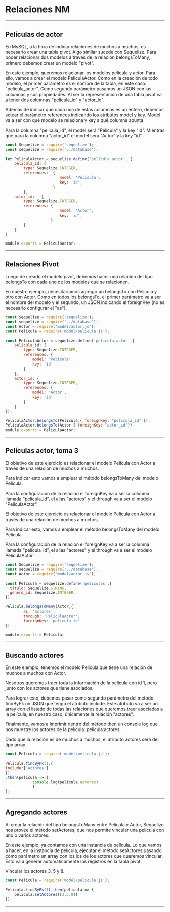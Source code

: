 # Relaciones NM

---
## Películas de actor

En MySQL, a la hora de indicar relaciones de muchos a muchos, es necesario crear una tabla pivot. Algo similar sucede con Sequelize. Para poder relacionar dos modelos a través de la relación belongsToMany, primero debemos crear un modelo "pivot".

En este ejemplo, queremos relacionar los modelos pelicula y actor. Para ello, vamos a crear el modelo PeliculaActor. Como en la creación de todo modelo, el primer parámetro es el nombre de la tabla, en este caso: "pelicula_actor". Como segundo parámetro pasamos un JSON con las columnas y sus propiedades. Al ser la representación de una tabla pivot va a tener dos columnas "pelicula_id" y "actor_id".

Además de indicar que cada una de estas columnas es un entero, debemos setear el parámetro references indicando los atributos model y key. Model va a ser con qué modelo se relaciona y key a qué columna apunta.

Para la columna "pelicula_id", el model será "Pelicula" y la key "id". Mientras que para la columna "actor_id" el model será "Actor" y la key "id".

```javascript
const Sequelize = require('sequelize');
const sequelize = require('../database'); 

let PeliculaActor = sequelize.define('pelicula_actor', {
    pelicula_id: {
        type: Sequelize.INTEGER,
        references:  {
                        model: 'Pelicula',
                        key: 'id',
                     }       
        },
    actor_id:   {
        type: Sequelize.INTEGER,
        references: {
                        model: 'Actor',
                        key: 'id',
                    }
        }
    }
)

module.exports = PeliculaActor;
```
---
## Relaciones Pivot

Luego de creado el modelo pivot, debemos hacer una relación del tipo belongsTo con cada uno de los modelos que se relacionen.

En nuestro ejemplo, necesitaríamos agregar un belongsTo con Pelicula y otro con Actor. Como en todos los belongsTo, el primer parámetro va a ser el nombre del modelo y el segundo, un JSON indicando el foreignKey (no es necesario configurar el "as").

```javascript
const Sequelize = require('sequelize');
const sequelize = require('../database'); 
const Actor = require('model/actor.js');
const Pelicula = require('model/pelicula.js');

const PeliculaActor = sequelize.define('pelicula_actor',{
    pelicula_id: {
    	type: Sequelize.INTEGER,
    	references: {
    		model: 'Pelicula',
    		key: 'id'
    	}
    },
    actor_id: {
    	type: Sequelize.INTEGER,
    	references: {
    		model: 'Actor',
    		key: 'id'
    	}
    }
});

PeliculaActor.belongsTo(Pelicula,{ foreignKey: "pelicula_id" }),
PeliculaActor.belongsTo(Actor,{ foreignKey: "actor_id"})
module.exports = PeliculaActor;
```
---
## Películas actor, toma 3

El objetivo de este ejercicio es relacionar el modelo Pelicula con Actor a través de una relación de muchos a muchos.

Para indicar esto vamos a emplear el método belongsToMany del modelo Pelicula.

Para la configuración de la relación el foreignKey va a ser la columna llamada "pelicula_id", el alias "actores" y el through va a ser el modelo "PeliculaActor".


El objetivo de este ejercicio es relacionar el modelo Pelicula con Actor a través de una relación de muchos a muchos.

Para indicar esto, vamos a emplear el método belongsToMany del modelo Pelicula.

Para la configuración de la relación el foreignKey va a ser la columna llamada "pelicula_id", el alias "actores" y el through va a ser el modelo PeliculaActor.


```javascript
const Sequelize = require('sequelize');
const sequelize = require('../database'); 
const Actor = require('model/actor.js');

const Pelicula = sequelize.define('peliculas',{
  titulo: Sequelize.STRING,
  genero_id: Sequelize.INTEGER,
});

Pelicula.belongsToMany(Actor,{
        as: 'actores',
        through: 'PeliculaActor',
        foreignKey: 'pelicula_id'
})

module.exports = Pelicula;
```
---
## Buscando actores 

En este ejemplo, tenemos el modelo Pelicula que tiene una relación de muchos a muchos con Actor.

Nosotros queremos traer toda la información de la película con id 1, pero junto con los actores que tiene asociados.

Para lograr esto, debemos pasar como segundo parámetro del método findByPk un JSON que tenga el atributo include. Este atributo va a ser un array con el listado de todas las relaciones que queremos traer asociadas a la película, en nuestro caso, únicamente la relación "actores".

Finalmente, vamos a imprimir dentro del método then un console log que nos muestre los actores de la película: pelicula:actores.

Dado que la relación es de muchos a muchos, el atributo actores será del tipo array.

```javascript
const Pelicula = require('model/pelicula.js');

Pelicula.findByPk(1,{
include:['actores']
})
.then(pelicula => {
            console.log(pelicula.actores)
            }
);

```     
---
## Agregando actores

Al crear la relación del tipo belongsToMany entre Pelicula y Actor, Sequelize nos provee el método setActores, que nos permite vincular una película con uno o varios actores.

En este ejemplo, ya contamos con una instancia de película. Lo que vamos a hacer, en la instancia de película, ejecutar el método setActores pasando como parámetro un array con los ids de los actores que queremos vincular. Esto va a generar automáticamente los registros en la tabla pivot.

Vincular los actores 3, 5 y 8.


```javascript
const Pelicula = require('model/pelicula.js');

Pelicula.findByPk(1).then(pelicula => {
	pelicula.setActores([3,5,8])
});

```
---

